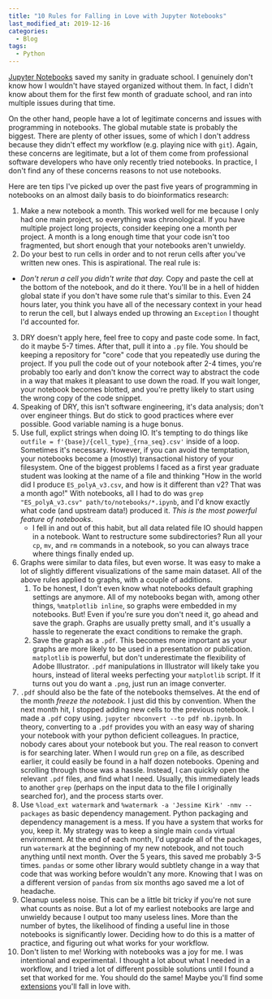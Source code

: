 ```yaml
---
title: "10 Rules for Falling in Love with Jupyter Notebooks"
last_modified_at: 2019-12-16
categories:
  - Blog
tags:
  - Python
---
```


[Jupyter Notebooks](https://jupyter.org/) saved my sanity in graduate school. I genuinely don't know how I wouldn't have stayed organized without them. In fact, I didn't know about them for the first few month of graduate school, and ran into multiple issues during that time.

On the other hand, people have a lot of legitimate concerns and issues with programming in notebooks. The global mutable state is probably the biggest. There are plenty of other issues, some of which I don't address because they didn't effect my workflow (e.g. playing nice with `git`). Again, these concerns are legitimate, but a lot of them come from professional software developers who have only recently tried notebooks. In practice, I don't find any of these concerns reasons to not use notebooks.

Here are ten tips I've picked up over the past five years of programming in notebooks on an almost daily basis to do bioinformatics research:

1. Make a new notebook a month. This worked well for me because I only had one main project, so everything was chronological. If you have multiple project long projects, consider keeping one a month per project. A month is a long enough time that your code isn't too fragmented, but short enough that your notebooks aren't unwieldy.
2. Do your best to run cells in order and to not rerun cells after you've written new ones. This is aspirational. The real rule is:
  * *Don't rerun a cell you didn't write that day.* Copy and paste the cell at the bottom of the notebook, and do it there. You'll be in a hell of hidden global state if you don't have some rule that's similar to this. Even 24 hours later, you think you have all of the necessary context in your head to rerun the cell, but I always ended up throwing an `Exception` I thought I'd accounted for.
3. DRY doesn't apply here, feel free to copy and paste code some. In fact, do it maybe 5-7 times. After that, pull it into a `.py` file. You should be keeping a repository for "core" code that you repeatedly use during the project. If you pull the code out of your notebook after 2-4 times, you're probably too early and don't know the correct way to abstract the code in a way that makes it pleasant to use down the road. If you wait longer, your notebook becomes blotted, and you're pretty likely to start using the wrong copy of the code snippet.
4. Speaking of DRY, this isn't software engineering, it's data analysis; don't over engineer things. But do stick to good practices where ever possible. Good variable naming is a huge bonus.
5. Use full, explict strings when doing IO. It's tempting to do things like `outfile = f'{base}/{cell_type}_{rna_seq}.csv'` inside of a loop. Sometimes it's necessary. However, if you can avoid the temptation, your notebooks become a (mostly) transactional history of your filesystem. One of the biggest problems I faced as a first year graduate student was looking at the name of a file and thinking "How in the world did I produce `ES_polyA_v3.csv`, and how is it different than v2? That was a month ago!" With notebooks, all I had to do was `grep "ES_polyA_v3.csv" path/to/notebooks/*.ipynb`, and I'd know exactly what code (and upstream data!) produced it. *This is the most powerful feature of notebooks*.
   * I fell in and out of this habit, but all data related file IO should happen in a notebook. Want to restructure some subdirectories? Run all your `cp`, `mv`, and `rm` commands in a notebook, so you can always trace where things finally ended up.
6. Graphs were similar to data files, but even worse. It was easy to make a lot of slightly different visualizations of the same main dataset. All of the above rules applied to graphs, with a couple of additions.
   1. To be honest, I don't even know what notebooks default graphing settings are anymore. All of my notebooks began with, among other things, `%matplotlib inline`, so graphs were embedded in my notebooks. But! Even if you're sure you don't need it, go ahead and save the graph. Graphs are usually pretty small, and it's usually a hassle to regenerate the exact conditions to remake the graph.
   2. Save the graph as a `.pdf`. This becomes more important as your graphs are more likely to be used in a presentation or publication. `matplotlib` is powerful, but don't underestimate the flexibility of Adobe Illustrator. `.pdf` manipulations in Illustrator will likely take you hours, instead of literal weeks perfecting your `matplotlib` script. If it turns out you do want a `.png`, just run an image converter.
7. `.pdf` should also be the fate of the notebooks themselves. At the end of the month *freeze the notebook*. I just did this by convention. When the next month hit, I stopped adding new cells to the previous notebook. I made a `.pdf` copy using. `jupyter nbconvert --to pdf nb.ipynb`. In theory, converting to a `.pdf` provides you with an easy way of sharing your notebook with your python deficient colleagues. In practice, nobody cares about your notebook but you. The real reason to convert is for searching later. When I would run `grep` on a file, as described earlier, it could easily be found in a half dozen notebooks. Opening and scrolling through those was a hassle. Instead, I can quickly open the relevant `.pdf` files, and find what I need. Usually, this immediately leads to another `grep` (perhaps on the input data to the file I originally searched for), and the process starts over.
8. Use `%load_ext watermark` and `%watermark -a 'Jessime Kirk' -nmv --packages` as basic dependency management. Python packaging and dependency management is a mess. If you have a system that works for you, keep it. My strategy was to keep a single main `conda` virtual environment. At the end of each month, I'd upgrade all of the packages, run `watermark` at the beginning of my new notebook, and not touch anything until next month. Over the 5 years, this saved me probably 3-5 times. `pandas` or some other library would subtlety change in a way that code that was working before wouldn't any more. Knowing that I was on a different version of `pandas` from six months ago saved me a lot of headache.
9. Cleanup useless noise. This can be a little bit tricky if you're not sure what counts as noise. But a lot of my earliest notebooks are large and unwieldy because I output too many useless lines. More than the number of bytes, the likelihood of finding a useful line in those notebooks is significantly lower. Deciding how to do this is a matter of practice, and figuring out what works for your workflow.
10. Don't listen to me! Working with notebooks was a joy for me. I was intentional and experimental. I thought a lot about what I needed in a workflow, and I tried a lot of different possible solutions until I found a set that worked for me. You should do the same! Maybe you'll find some [extensions](https://github.com/ipython-contrib/jupyter_contrib_nbextensions) you'll fall in love with.

